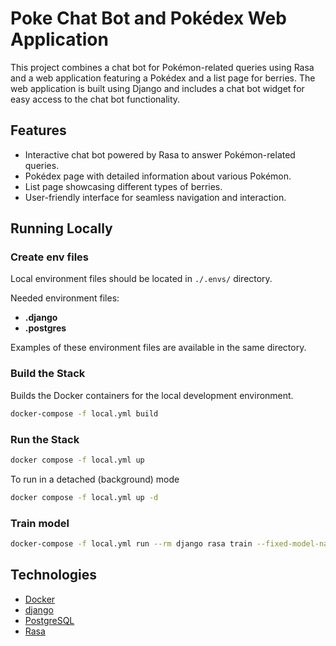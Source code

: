 # Poke Chat Bot and Pokédex Web Application

This project combines a chat bot for Pokémon-related queries using Rasa and a
web application featuring a Pokédex and a list page for berries. The web
application is built using Django and includes a chat bot widget for easy access
to the chat bot functionality.

## Features

- Interactive chat bot powered by Rasa to answer Pokémon-related queries.
- Pokédex page with detailed information about various Pokémon.
- List page showcasing different types of berries.
- User-friendly interface for seamless navigation and interaction.

## Running Locally

### Create env files

Local environment files should be located in ``./.envs/`` directory.

Needed environment files:

- **.django**
- **.postgres**

Examples of these environment files are available in the same directory.

### Build the Stack

Builds the Docker containers for the local development environment.

```sh
docker-compose -f local.yml build
```

### Run the Stack

```sh
docker compose -f local.yml up
```

To run in a detached (background) mode

```sh
docker compose -f local.yml up -d
```

### Train model

```sh
docker-compose -f local.yml run --rm django rasa train --fixed-model-name model
```

## Technologies

- [Docker](https://www.docker.com/)
- [django](https://www.djangoproject.com/)
- [PostgreSQL](https://www.postgresql.org/)
- [Rasa](https://rasa.com/)
